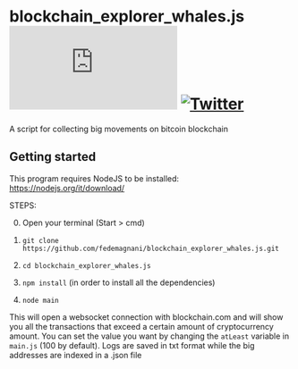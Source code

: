 # blockchain_explorer_whales.js  [![stars - Binance_Watcher.js](https://img.shields.io/github/stars/fedemagnani/blockchain_explorer_whales.js?style=social)](https://github.com/fedemagnani/blockchain_explorer_whales.js/stargazers) [![Twitter](https://img.shields.io/twitter/url/https/twitter.com/nonsonouncoder.svg?style=social)](https://twitter.com/nonsonouncoder)

<!-- [![Scrutinizer Code Quality](https://scrutinizer-ci.com/g/fedemagnani/Binance_Watcher.js/badges/quality-score.png?b=main)](https://scrutinizer-ci.com/g/fedemagnani/Binance_Watcher.js/?branch=main) [![License](https://img.shields.io/badge/License-GPL--3.0-blue)](#license) -->

A script for collecting big movements on bitcoin blockchain

## Getting started
This program requires NodeJS to be installed: https://nodejs.org/it/download/ 

STEPS:

0) Open your terminal (Start > cmd)

1) `git clone https://github.com/fedemagnani/blockchain_explorer_whales.js.git`

2) `cd blockchain_explorer_whales.js`

3) `npm install` (in order to install all the dependencies)

4) `node main`

This will open a websocket connection with blockchain.com and will show you all the transactions that exceed a certain amount of cryptocurrency amount. You can set the value you want by changing the `atLeast` variable in `main.js` (100 by default).
Logs are saved in txt format while the big addresses are indexed in a .json file
